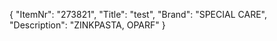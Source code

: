 {
  "ItemNr": "273821",
  "Title": "test",
  "Brand": "SPECIAL CARE",
  "Description": "ZINKPASTA, OPARF"
}
